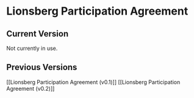 # Lionsberg Participation Agreement

## Current Version 

Not currently in use.

## Previous Versions  

[[Lionsberg Participation Agreement (v0.1)]] 
[[Lionsberg Participation Agreement (v0.2)]] 